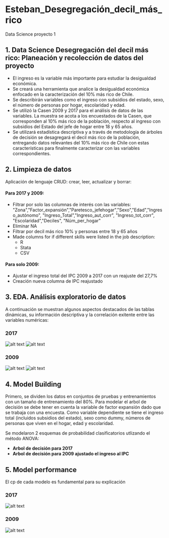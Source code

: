 # Esteban_Desegregación_decil_más_rico
Data Science proyecto 1

## 1. Data Science Desegregación del decil más rico: Planeación y recolección de datos del proyecto
* El ingreso es la variable más importante para estudiar la desigualdad económica.
* Se creará una herramienta que analice la desigualdad económica enfocado en la caracterización del 10% más rico de Chile.
* Se describirán variables como el ingreso con subsidios del estado, sexo, el número de personas por hogar, escolaridad y edad. 
* Se utilizó la Casen 2009 y 2017 para el análisis de datos de las variables. La muestra se acota a los encuestados de la Casen, que corresponden al 10% más rico de la población, respecto al ingreso con subsidios del Estado del jefe de hogar entre 18 y 65 años. 
* Se utilizará estadística descriptiva y a través de metodología de árboles de decisión se desagregará el decil más rico de la población, entregando datos relevantes del 10% más rico de Chile con estas características para finalmente caracterizar con las variables correspondientes.

## 2. Limpieza de datos
Aplicación de lenguaje CRUD: crear, leer, actualizar y borrar:

#### Para 2017 y 2009:
*	Filtrar por solo las columnas de interés con las variables: "Zona","Factor_expansión","Paretesco_jefehogar","Sexo","Edad","Ingreso_autónomo", "Ingreso_Total","Ingreso_aut_corr", "Ingreso_tot_corr", "Escolaridad","Deciles", "Núm_per_hogar"
*	Eliminar NA 
*	Filtrar por decil más rico 10% y personas entre 18 y 65 años 
*	Made columns for if different skills were listed in the job description: 
    * R  
    * Stata
    * CSV  

#### Para solo 2009:
* Ajustar el ingreso total del IPC 2009 a 2017 con un reajuste del 27,7%
* Creación nueva columna de IPC reajustado

## 3. EDA. Análisis exploratorio de datos
 A continuación se muestran algunos aspectos destacados de las tablas dinámicas, su información descriptiva y la correlación exitente entre las variables numéricas:
 
### 2017
![alt text](https://github.com/Esteban19967769/Esteban_Proyect1/blob/c6a85093d32063c32d957f1e5712566456c1a7c0/Rplot2017.png)
![alt text](https://github.com/Esteban19967769/Esteban_Proyect1/blob/43210f441c194ce6c7d74ff562806b2c0d910ee8/Summary2017.png)

### 2009

![alt text](https://github.com/Esteban19967769/Esteban_Proyect1/blob/d39673e4c3a45534adf42c48d80313fa1c476285/rplot2009.png)
![alt text](https://github.com/Esteban19967769/Esteban_Proyect1/blob/e61ccf2f5626a7fae29deed15c93191deb45032b/summary2009.png)


## 4. Model Building 

Primero, se dividen los datos en conjuntos de pruebas y entrenamientos con un tamaño de entrenamiento del 80%.
Para modelar el arbol de decisión se debe tener en cuenta la variable de factor expansión dado que se trabaja con una encuesta.
Como variable dependiente se tiene el ingreso total (incluidos subsidios del estado), sexo como dummy, números de personas que viven en el hogar, edad y escolaridad.

Se modelaron 2 esquemas de probabilidad clasificatorios utlizando el método ANOVA:
*	**Arbol de decisión para 2017** 
*	**Arbol de decisión para 2009 ajustado el ingreso al IPC** 

## 5. Model performance

El cp de cada modelo es fundamental para su explicación

### 2017
![alt text](https://github.com/Esteban19967769/Esteban_Proyecto1/blob/3fc62be072d73968f5f4e115b4895618f6ce1a47/Arbol2017.png)

### 2009
![alt text](https://github.com/Esteban19967769/Esteban_Proyect1/blob/554948ab00ae62f6d73d40f70a11890c9219dd51/Rplot20090.png)

















